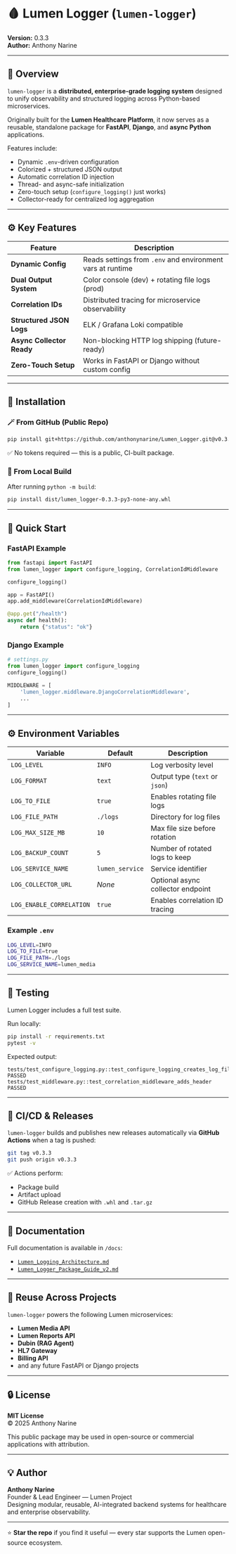 # 🩸 Lumen Logger (`lumen-logger`)
**Version:** 0.3.3  
**Author:** Anthony Narine  

---

## 🧭 Overview  

`lumen-logger` is a **distributed, enterprise-grade logging system** designed to unify observability and structured logging across Python-based microservices.

Originally built for the **Lumen Healthcare Platform**, it now serves as a reusable, standalone package for **FastAPI**, **Django**, and **async Python** applications.

Features include:
- Dynamic `.env`-driven configuration  
- Colorized + structured JSON output  
- Automatic correlation ID injection  
- Thread- and async-safe initialization  
- Zero-touch setup (`configure_logging()` just works)  
- Collector-ready for centralized log aggregation  

---

## ⚙️ Key Features  

| Feature | Description |
|----------|--------------|
| **Dynamic Config** | Reads settings from `.env` and environment vars at runtime |
| **Dual Output System** | Color console (dev) + rotating file logs (prod) |
| **Correlation IDs** | Distributed tracing for microservice observability |
| **Structured JSON Logs** | ELK / Grafana Loki compatible |
| **Async Collector Ready** | Non-blocking HTTP log shipping (future-ready) |
| **Zero-Touch Setup** | Works in FastAPI or Django without custom config |

---

## 🧰 Installation  

### 🪄 From GitHub (Public Repo)
```bash
pip install git+https://github.com/anthonynarine/Lumen_Logger.git@v0.3.3
```

✅ No tokens required — this is a public, CI-built package.

### 🧱 From Local Build
After running `python -m build`:
```bash
pip install dist/lumen_logger-0.3.3-py3-none-any.whl
```

---

## 🚀 Quick Start  

### FastAPI Example
```python
from fastapi import FastAPI
from lumen_logger import configure_logging, CorrelationIdMiddleware

configure_logging()

app = FastAPI()
app.add_middleware(CorrelationIdMiddleware)

@app.get("/health")
async def health():
    return {"status": "ok"}
```

### Django Example
```python
# settings.py
from lumen_logger import configure_logging
configure_logging()

MIDDLEWARE = [
    'lumen_logger.middleware.DjangoCorrelationMiddleware',
    ...
]
```

---

## ⚙️ Environment Variables  

| Variable | Default | Description |
|-----------|----------|--------------|
| `LOG_LEVEL` | `INFO` | Log verbosity level |
| `LOG_FORMAT` | `text` | Output type (`text` or `json`) |
| `LOG_TO_FILE` | `true` | Enables rotating file logs |
| `LOG_FILE_PATH` | `./logs` | Directory for log files |
| `LOG_MAX_SIZE_MB` | `10` | Max file size before rotation |
| `LOG_BACKUP_COUNT` | `5` | Number of rotated logs to keep |
| `LOG_SERVICE_NAME` | `lumen_service` | Service identifier |
| `LOG_COLLECTOR_URL` | *None* | Optional async collector endpoint |
| `LOG_ENABLE_CORRELATION` | `true` | Enables correlation ID tracing |

### Example `.env`
```bash
LOG_LEVEL=INFO
LOG_TO_FILE=true
LOG_FILE_PATH=./logs
LOG_SERVICE_NAME=lumen_media
```

---

## 🧪 Testing

Lumen Logger includes a full test suite.

Run locally:
```bash
pip install -r requirements.txt
pytest -v
```

Expected output:
```
tests/test_configure_logging.py::test_configure_logging_creates_log_file PASSED
tests/test_middleware.py::test_correlation_middleware_adds_header PASSED
```

---

## 🔁 CI/CD & Releases  

`lumen-logger` builds and publishes new releases automatically via **GitHub Actions** when a tag is pushed:

```bash
git tag v0.3.3
git push origin v0.3.3
```

✅ Actions perform:
- Package build  
- Artifact upload  
- GitHub Release creation with `.whl` and `.tar.gz`

---

## 📘 Documentation  

Full documentation is available in `/docs`:

- [`Lumen_Logging_Architecture.md`](docs/Lumen_Logging_Architecture.md)
- [`Lumen_Logger_Package_Guide_v2.md`](docs/Lumen_Logger_Package_Guide_v2.md)

---

## 🧩 Reuse Across Projects  

`lumen-logger` powers the following Lumen microservices:
- **Lumen Media API**
- **Lumen Reports API**
- **Dubin (RAG Agent)**
- **HL7 Gateway**
- **Billing API**
- and any future FastAPI or Django projects

---

## 🔒 License  

**MIT License**  
© 2025 Anthony Narine  

This public package may be used in open-source or commercial applications with attribution.

---

## 💡 Author  

**Anthony Narine**  
Founder & Lead Engineer — Lumen Project  
Designing modular, reusable, AI-integrated backend systems for healthcare and enterprise observability.

---

⭐ **Star the repo** if you find it useful — every star supports the Lumen open-source ecosystem.
